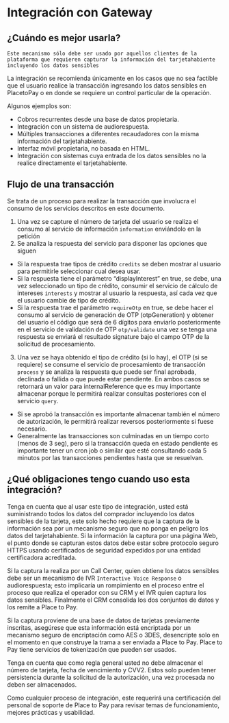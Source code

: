 # Integración con Gateway

## ¿Cuándo es mejor usarla?

`Este mecanismo sólo debe ser usado por aquellos clientes de la plataforma que requieren capturar la información del tarjetahabiente incluyendo los datos sensibles`

La integración se recomienda únicamente en los casos que no sea factible que el usuario realice la transacción ingresando los datos sensibles en PlacetoPay o en donde se requiere un control particular de la operación.

 Algunos ejemplos son:

* Cobros recurrentes desde una base de datos propietaria.
* Integración con un sistema de audiorespuesta.
* Múltiples transacciones a diferentes recaudadores con la misma información del tarjetahabiente.
* Interfaz móvil propietaria, no basada en HTML.
* Integración con sistemas cuya entrada de los datos sensibles no la realice directamente el tarjetahabiente.

## Flujo de una transacción

Se trata de un proceso para realizar la transacción que involucra el consumo de los servicios descritos en este documento.

1. Una vez se capture el número de tarjeta del usuario se realiza el consumo al servicio de información `information` enviándolo en la petición
2. Se analiza la respuesta del servicio para disponer las opciones que siguen
* Si la respuesta trae tipos de crédito `credits` se deben mostrar al usuario para permitirle seleccionar cual desea usar.
* Si la respuesta tiene el parámetro “displayInterest” en true, se debe, una vez seleccionado un tipo de crédito, consumir el servicio de cálculo de intereses `interests` y mostrar al usuario la respuesta, así cada vez que el usuario cambie de tipo de crédito.
* Si la respuesta trae el parámetro `requireOtp` en true, se debe hacer el consumo al servicio de generación de OTP (otpGeneration) y obtener del usuario el código que será de 6 dígitos para enviarlo posteriormente en el servicio de validación de OTP `otp/validate` una vez se tenga una respuesta se enviará el resultado signature bajo el campo OTP de la solicitud de procesamiento.
3. Una vez se haya obtenido el tipo de crédito (si lo hay), el OTP (si se requiere) se consume el servicio de procesamiento de transacción `process` y se analiza la respuesta que puede ser final aprobada, declinada o fallida o que puede estar pendiente. En ambos casos se retornará un valor para internalReference que es muy importante almacenar porque le permitirá realizar consultas posteriores con el servicio `query`.
* Si se aprobó la transacción es importante almacenar también el número de autorización, le permitirá realizar reversos posteriormente si fuese necesario.
* Generalmente las transacciones son culminadas en un tiempo corto (menos de 3 seg), pero si la transacción queda en estado pendiente es importante tener un cron job o similar que esté consultando cada 5 minutos por las transacciones pendientes hasta que se resuelvan.

## ¿Qué obligaciones tengo cuando uso esta integración? 

Tenga en cuenta que al usar este tipo de integración, usted está suministrando todos los datos del comprador incluyendo los datos sensibles de la tarjeta, este solo hecho requiere que la captura de la información sea por un mecanismo seguro que no ponga en peligro los datos del tarjetahabiente.  Si la información la captura por una página Web, el punto donde se capturan estos datos debe estar sobre protocolo seguro HTTPS usando certificados de seguridad expedidos por una entidad certificadora acreditada.

Si la captura la realiza por un Call Center, quien obtiene los datos sensibles debe ser un mecanismo de IVR `Interactive Voice Response` o audiorespuesta; esto implicaría un rompimiento en el proceso entre el proceso que realiza el operador con su CRM y el IVR quien captura los datos sensibles.  Finalmente el CRM consolida los dos conjuntos de datos y los remite a Place to Pay.

Si la captura proviene de una base de datos de tarjetas previamente inscritas, asegúrese que esta información está encriptada por un mecanismo seguro de encriptación como AES o 3DES, desencripte solo en el momento en que construye la trama a ser enviada a Place to Pay. Place to Pay tiene servicios de tokenización que pueden ser usados.

Tenga en cuenta que como regla general usted no debe almacenar el número de tarjeta, fecha de vencimiento y CVV2.  Estos solo pueden tener persistencia durante la solicitud de la autorización, una vez procesada no deben ser almacenados.

Como cualquier proceso de integración, este requerirá una certificación del personal de soporte de Place to Pay para revisar temas de funcionamiento, mejores prácticas y usabilidad.